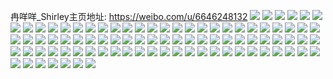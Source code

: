 冉咩咩_Shirley主页地址: https://weibo.com/u/6646248132 
![](https://wx4.sinaimg.cn/mw2000/007fMYKwgy1h95xamtiqfj31400u0jzc.jpg) 
![](https://wx4.sinaimg.cn/mw2000/007fMYKwgy1h95mmou6psj31400u0tgv.jpg) 
![](https://wx4.sinaimg.cn/mw2000/007fMYKwgy1h94t0hjtwrj30u01407c1.jpg) 
![](https://wx4.sinaimg.cn/mw2000/007fMYKwgy1h94t0h44vbj31400u0n7m.jpg) 
![](https://wx4.sinaimg.cn/mw2000/007fMYKwgy1h93mxc2xgpj30u0140wmu.jpg) 
![](https://wx4.sinaimg.cn/mw2000/007fMYKwgy1h93mxgfsjuj30u00u0aeb.jpg) 
![](https://wx4.sinaimg.cn/mw2000/007fMYKwgy1h93mxh22vyj30u0140grs.jpg) 
![](https://wx4.sinaimg.cn/mw2000/007fMYKwgy1h93mxixf1ej30u0140tgb.jpg) 
![](https://wx4.sinaimg.cn/mw2000/007fMYKwgy1h93mxieygnj30u014013a.jpg) 
![](https://wx4.sinaimg.cn/mw2000/007fMYKwgy1h9080jipp3j30u011igtg.jpg) 
![](https://wx4.sinaimg.cn/mw2000/007fMYKwgy1h8ym4oc4l5j30n01ds4qp.jpg) 
![](https://wx4.sinaimg.cn/mw2000/007fMYKwgy1h8ym4mybuvj30n01ds4qp.jpg) 
![](https://wx4.sinaimg.cn/mw2000/007fMYKwgy1h8xsuaro2gj32dc1kwqv5.jpg) 
![](https://wx4.sinaimg.cn/mw2000/007fMYKwgy1h8wib99rgwj30n014wwo5.jpg) 
![](https://wx4.sinaimg.cn/mw2000/007fMYKwgy1h8wbdm8hz2j30n01dsacq.jpg) 
![](https://wx4.sinaimg.cn/mw2000/007fMYKwgy1h8voec16dnj30n01dsgq0.jpg) 
![](https://wx4.sinaimg.cn/mw2000/007fMYKwgy1h8v5mmamfdj30u0140466.jpg) 
![](https://wx4.sinaimg.cn/mw2000/007fMYKwgy1h8v42cjtxhj31400u0145.jpg) 
![](https://wx4.sinaimg.cn/mw2000/007fMYKwgy1h8ug5tvc2gj30n01dstou.jpg) 
![](https://wx4.sinaimg.cn/mw2000/007fMYKwgy1h8u7dhqii8j30n01dsq7f.jpg) 
![](https://wx4.sinaimg.cn/mw2000/007fMYKwgy1h8u7dew8pyj30n01dsadq.jpg) 
![](https://wx4.sinaimg.cn/mw2000/007fMYKwgy1h8s8gsa7syj30u014045z.jpg) 
![](https://wx4.sinaimg.cn/mw2000/007fMYKwgy1h8n6i04udkj30n01ds13t.jpg) 
![](https://wx4.sinaimg.cn/mw2000/007fMYKwgy1h8mh249vrrj30n01ds0x4.jpg) 
![](https://wx4.sinaimg.cn/mw2000/007fMYKwgy1h8m47a3awaj30n00mjjvv.jpg) 
![](https://wx4.sinaimg.cn/mw2000/007fMYKwgy1h8jrzh7zg1j30n01ds4cl.jpg) 
![](https://wx4.sinaimg.cn/mw2000/007fMYKwgy1h8jr9k92wwj30wi1ycdpw.jpg) 
![](https://wx4.sinaimg.cn/mw2000/007fMYKwgy1h8ikbbgxz4j30n01ds0ya.jpg) 
![](https://wx4.sinaimg.cn/mw2000/007fMYKwgy1h8hrljjykkj31ds0n07aa.jpg) 
![](https://wx4.sinaimg.cn/mw2000/007fMYKwgy1h8hrlofocdj31ds0n0115.jpg) 
![](https://wx4.sinaimg.cn/mw2000/007fMYKwgy1h8hrlgtancj31ds0n0474.jpg) 
![](https://wx4.sinaimg.cn/mw2000/007fMYKwgy1h8hrlredezj31ds0n0n5n.jpg) 
![](https://wx4.sinaimg.cn/mw2000/007fMYKwgy1h8hjgbuwuqj30n01dsqtq.jpg) 
![](https://wx4.sinaimg.cn/mw2000/007fMYKwgy1h8hjgi73qsj30n01dsaxq.jpg) 
![](https://wx4.sinaimg.cn/mw2000/007fMYKwgy1h8gp5tdkrij30n01dsdwd.jpg) 
![](https://wx4.sinaimg.cn/mw2000/007fMYKwgy1h8gp5rsh9oj32c0340kjm.jpg) 
![](https://wx4.sinaimg.cn/mw2000/007fMYKwgy1h8gojzyy6xj30n01dstbi.jpg) 
![](https://wx4.sinaimg.cn/mw2000/007fMYKwgy1h8evv4jcf4j30n00ly0w2.jpg) 
![](https://wx4.sinaimg.cn/mw2000/007fMYKwgy1h8ettss5shj30n01ds7wh.jpg) 
![](https://wx4.sinaimg.cn/mw2000/007fMYKwgy1h88irhmorqj31o0190hdt.jpg) 
![](https://wx4.sinaimg.cn/mw2000/007fMYKwgy1h87cz6r0zij31o0190kjl.jpg) 
![](https://wx4.sinaimg.cn/mw2000/007fMYKwgy1h87cz9ykrsj31o01907wi.jpg) 
![](https://wx4.sinaimg.cn/mw2000/007fMYKwgy1h8666ycxx7j31sy0u0wnk.jpg) 
![](https://wx4.sinaimg.cn/mw2000/007fMYKwgy1h7z75dihzej30n01dstcq.jpg) 
![](https://wx4.sinaimg.cn/mw2000/007fMYKwgy1h7z75bewjrj30n01dswhz.jpg) 
![](https://wx4.sinaimg.cn/mw2000/007fMYKwgy1h7yybgotyrj31ds0n0jtf.jpg) 
![](https://wx4.sinaimg.cn/mw2000/007fMYKwgy1h7yybi8487j31ds0n00v2.jpg) 
![](https://wx4.sinaimg.cn/mw2000/007fMYKwgy1h7yybe58v7j31ds0n0mzd.jpg) 
![](https://wx4.sinaimg.cn/mw2000/007fMYKwgy1h7y3ohd33zj30n01dsamj.jpg) 
![](https://wx4.sinaimg.cn/mw2000/007fMYKwgy1h7ww3cgmz4j30u01hcwmq.jpg) 
![](https://wx4.sinaimg.cn/mw2000/007fMYKwgy1h7s835n11hj323u35sqv5.jpg) 
![](https://wx4.sinaimg.cn/mw2000/007fMYKwgy1h7s83383gsj3340340qv6.jpg) 
![](https://wx4.sinaimg.cn/mw2000/007fMYKwgy1h7s836f6wgj31g025htwg.jpg) 
![](https://wx4.sinaimg.cn/mw2000/007fMYKwgy1h7s83e6nd4j32c03407wi.jpg) 
![](https://wx4.sinaimg.cn/mw2000/007fMYKwgy1h7s8311b80j30n00ixq57.jpg) 
![](https://wx4.sinaimg.cn/mw2000/007fMYKwgy1h7qn54jihyj30qw1bsn4m.jpg) 
![](https://wx4.sinaimg.cn/mw2000/007fMYKwgy1h7oh0ljpzsj30n01dsb29.jpg) 
![](https://wx4.sinaimg.cn/mw2000/007fMYKwgy1h7j4qzasf6j30n01dsdjf.jpg) 
![](https://wx4.sinaimg.cn/mw2000/007fMYKwgy1h7iy2hawp0j30n00vdq5x.jpg) 
![](https://wx4.sinaimg.cn/mw2000/007fMYKwgy1h7hdou13i5j30n01dswl7.jpg) 
![](https://wx4.sinaimg.cn/mw2000/007fMYKwgy1h7hdnv2yvvj30n01dsgox.jpg) 
![](https://wx4.sinaimg.cn/mw2000/007fMYKwgy1h7ghz4jvgvj30n01dsdn4.jpg) 
![](https://wx4.sinaimg.cn/mw2000/007fMYKwgy1h7g8602cshj30n00jggoe.jpg) 
![](https://wx4.sinaimg.cn/mw2000/007fMYKwgy1h775gdu0a8j30n01dsn0u.jpg) 
![](https://wx4.sinaimg.cn/mw2000/007fMYKwgy1h76cljaxcij317t0u0qe1.jpg) 
![](https://wx4.sinaimg.cn/mw2000/007fMYKwgy1h74tjtvprmj30n01dstab.jpg) 
![](https://wx4.sinaimg.cn/mw2000/007fMYKwgy1h74tjyur39j30n01dsq7e.jpg) 
![](https://wx4.sinaimg.cn/mw2000/007fMYKwgy1h73danhsopj30n01dstcv.jpg) 
![](https://wx4.sinaimg.cn/mw2000/007fMYKwgy1h71j101s06j30n01dstbu.jpg) 
![](https://wx4.sinaimg.cn/mw2000/007fMYKwgy1h71j0x5du9j30n01dsgp2.jpg) 
![](https://wx4.sinaimg.cn/mw2000/007fMYKwgy1h6uoag7tdhj30u0148tf8.jpg) 
![](https://wx4.sinaimg.cn/mw2000/007fMYKwgy1h6uoah5uo0j30u014cq79.jpg) 
![](https://wx4.sinaimg.cn/mw2000/007fMYKwgy1h6uoalmyc2j31900u013c.jpg) 
![](https://wx4.sinaimg.cn/mw2000/007fMYKwgy1h6uob2oo5ij30u014049j.jpg) 
![](https://wx4.sinaimg.cn/mw2000/007fMYKwgy1h6uob48am4j31410u0k07.jpg) 
![](https://wx4.sinaimg.cn/mw2000/007fMYKwgy1h6uob5xbzkj30t91g0428.jpg) 
![](https://wx4.sinaimg.cn/mw2000/007fMYKwgy1h6uobcynbej30u01hc47v.jpg) 
![](https://wx4.sinaimg.cn/mw2000/007fMYKwgy1h6uobf2y77j30u0140dpw.jpg) 
![](https://wx4.sinaimg.cn/mw2000/007fMYKwgy1h6uobqznr2j30n01dsacw.jpg) 
![](https://wx4.sinaimg.cn/mw2000/007fMYKwgy1h6s8i41ithj31900u0wmf.jpg) 
![](https://wx4.sinaimg.cn/mw2000/007fMYKwgy1h6pclkdrluj30u00u0wjw.jpg) 
![](https://wx4.sinaimg.cn/mw2000/007fMYKwgy1h6ngyk2cgoj30n01ds0zv.jpg) 
![](https://wx4.sinaimg.cn/mw2000/007fMYKwgy1h6mlupdjsoj30u0140462.jpg) 
![](https://wx4.sinaimg.cn/mw2000/007fMYKwgy1h6mluqlnqgj30u0140aki.jpg) 
![](https://wx4.sinaimg.cn/mw2000/007fMYKwgy1h6linsk7utj30u01hcdnr.jpg) 
![](https://wx4.sinaimg.cn/mw2000/007fMYKwgy1h6l6e6wzppj30u01hcn2w.jpg) 
![](https://wx4.sinaimg.cn/mw2000/007fMYKwgy1h6l6eckqkbj30u01hctfc.jpg) 
![](https://wx4.sinaimg.cn/mw2000/007fMYKwgy1h6k9sehjacj30n01dsdkc.jpg) 
